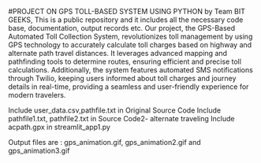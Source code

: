 #PROJECT ON GPS TOLL-BASED SYSTEM USING PYTHON by Team BIT GEEKS,
 This is a public repository and it includes all the necessary code base, documentation, output records etc.
 Our project, the GPS-Based Automated Toll Collection System, revolutionizes toll management by using GPS technology to accurately calculate toll charges based on highway and alternate path travel distances. It leverages advanced mapping and pathfinding tools to determine routes, ensuring efficient and precise toll calculations. Additionally, the system features automated SMS notifications through Twilio, keeping users informed about toll charges and journey details in real-time, providing a seamless and user-friendly experience for modern travelers.


Include user_data.csv,pathfile.txt in Original Source Code
Include pathfile1.txt, pathfile2.txt in Source Code2- alternate traveling
Include acpath.gpx in streamlit_app1.py

Output files are : 
gps_animation.gif, gps_animation2.gif and gps_animation3.gif






